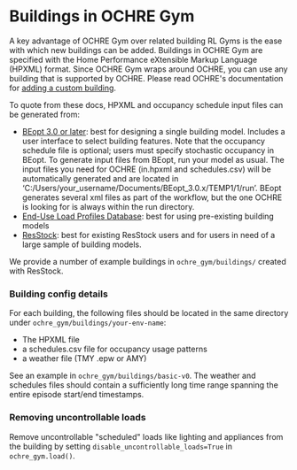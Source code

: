 # Buildings in OCHRE Gym

A key advantage of OCHRE Gym over related building RL Gyms is the ease with which new buildings can be added. Buildings in OCHRE Gym are specified with the Home Performance eXtensible Markup Language (HPXML) format. Since OCHRE Gym wraps around OCHRE, you can use any building that is supported by OCHRE. Please read OCHRE's documentation for [adding a custom building](https://ochre-docs-final.readthedocs.io/en/latest/InputsAndArguments.html). 

To quote from these docs, HPXML and occupancy schedule input files can be generated from:


- [BEopt 3.0 or later](https://www.nrel.gov/buildings/beopt.html): best for designing a single building model. Includes a user interface to select building features. Note that the occupancy schedule file is optional; users must specify stochastic occupancy in BEopt. To generate input files from BEopt, run your model as usual. The input files you need for OCHRE (in.hpxml and schedules.csv) will be automatically generated and are located in ‘C:/Users/your_username/Documents/BEopt_3.0.x/TEMP1/1/run’. BEopt generates several xml files as part of the workflow, but the one OCHRE is looking for is always within the run directory.
- [End-Use Load Profiles Database](https://www.nrel.gov/buildings/end-use-load-profiles.html): best for using pre-existing building models
- [ResStock](https://resstock.nrel.gov/): best for existing ResStock users and for users in need of a large sample of building models.

We provide a number of example buildings in `ochre_gym/buildings/` created with ResStock.

### Building config details

For each building, the following files should be located in the same directory under `ochre_gym/buildings/your-env-name`:

- The HPXML file
- a schedules.csv file for occupancy usage patterns
- a weather file (TMY .epw or AMY)

See an example in `ochre_gym/buildings/basic-v0`. 
The weather and schedules files should contain a sufficiently long time range spanning the entire episode start/end timestamps.


### Removing uncontrollable loads

Remove uncontrollable "scheduled" loads like lighting and appliances from the building by setting `disable_uncontrollable_loads=True` in `ochre_gym.load()`.
